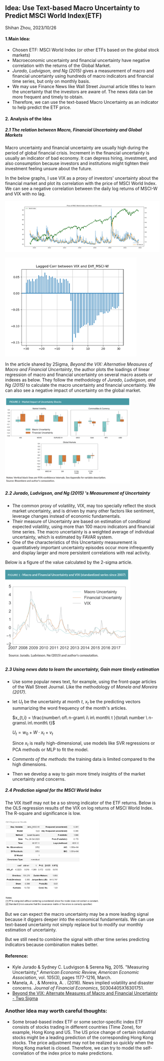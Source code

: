 ## Idea: Use Text-based Macro Uncertainty to Predict MSCI World Index(ETF)

Shihan Zhou, 2023/10/26

#### 1.Main Idea: 

* Chosen ETF:  MSCI World Index (or other ETFs based on the global stock markets)
* Macroeconomic uncertainty and financial uncertainty have negative correlation with the returns of the Global Market.
* *Jurado, Ludvigson, and Ng (2015)* gives a measurement of macro and financial uncertainty using hundreds of macro indicators and financial time series, but only on monthly basis. 
* We may use Finance News like Wall Street Journal article titles to learn the uncertainty that the investors are aware of. The news data can be more frequent and timely to obtain. 
* Therefore, we can use the text-based Macro Uncertainty as an indicator to help predict the ETF price.

#### 2. Analysis of the Idea

##### 2.1 The relation between Macro, Financial Uncertainty and Global Markets

Macro uncertainty and financial uncertainty are usually high during the period of global financial crisis. Increment in the financial uncertainty is usually an indicator of bad economy. It can depress hiring, investment, and also consumption because investors and institutions might tighten their investment feeling unsure about the future.

In the below graphs, I use VIX as a proxy of investors' uncertainty about the financial market and plot its correlation with the price of MSCI World Index. We can see a negative correlation between the daily log returns of MSCI-W and VIX with no lag. 

![VIX_MSCI](.\code_pj3\VIX_MSCI.png)

<img src=".\code_pj3\VIX_MSCI_xcorr.png" alt="VIX_MSCI_xcorr" style="zoom:67%;" />

In the article shared by 2Sigma,  *Beyond the VIX: Alternative Measures of Macro and Financial Uncertainty*, the author plots the loadings of linear regression of macro and financial uncertainty on several macro assets or indexes as below. They follow the methodology of *Jurado, Ludvigson, and Ng (2015)* to calculate the macro uncertainty and financial uncertainty. We can also see a negative impact of uncertainty on the global market.

<img src=".\code_pj3\2sigma.png" alt="2sigma" style="zoom: 40%;" />

##### 2.2  *Jurado, Ludvigson, and Ng (2015)* 's Measurement of Uncertainty

* The common proxy of volatility, VIX, may too specially reflect the stock market uncertainty, and is driven by many other factors like sentiment, leverage changes instead of economic fundamentals.
* Their measure of Uncertainty are based on estimation of conditional expected volatility, using more than 100 macro indicators and financial time series. The macro uncertainty is a weighted average of individual uncertainty, which is estimated by FAVAR system. 
* One of the characteristics of this Uncertainty measurement is quantitatively important uncertainty episodes occur more infrequently and display larger and more persistent correlations with real activity.

Below is a figure of the value calculated by the 2-sigma article.

<img src=".\code_pj3\2sigma Uncertainty.png" alt="2sigma Uncertainty" style="zoom: 40%;" />

##### 2.3 Using news data to learn the uncertainty, Gain more timely estimation

* Use some popular news text, for example, using the front-page articles of the Wall Street Journal. Like the methodology of *Manela and Moreira (2017)*.

* let $U_t$ be the uncertainty at month $t$,  $x_{t}$ be the predicting vectors summarizing the word frequency of the month's articles.

  $x_{t,i} = \frac{number\ of\ n-gram\ i\ in\ month\ t }{total\ number \ n-grams\ in\ month\ t}$

  $U_t = w_0 + W \cdot x_t + v_t$

  Since $x_t$ is really high-dimensional,  use models like SVR regressions or PCA methods or MLP to fit the model.

* *Comments of the methods:* the training data is limited compared to the high dimensions.

*  Then we develop a way to gain more timely insights of the market uncertainty and concerns. 

##### 2.4 Prediction signal for the MSCI World Index

The VIX itself may not be a so strong indicator of the ETF returns. Below is the OLS regression results of the VIX on log returns of MSCI World Index. The R-square and significance is low.  

<img src=".\code_pj3\regression.png" alt="regression" style="zoom:30%;" />

But we can expect the macro uncertainty may be a more leading signal because it diggers deeper into the  economical fundamentals. We can use text-based uncertainty not simply replace but to modify our monthly estimation of uncertainty.

But we still need to combine the signal with other time series predicting indicators because combination makes better.



#### Reference:

* Kyle Jurado & Sydney C. Ludvigson & Serena Ng, 2015. "Measuring Uncertainty," *American Economic Review, American Economic Association*, vol. 105(3), pages 1177-1216, March.
* Manela, A. , & Moreira, A. . (2016). News implied volatility and disaster concerns. *Journal of Financial Economics*, S0304405X16301751.
* [Beyond the VIX: Alternate Measures of Macro and Financial Uncertainty - Two Sigma](https://www.twosigma.com/articles/beyond-the-vix-alternate-measures-of-macro-and-financial-uncertainty/)





### **Another Idea may worth careful thoughts:** 

* Some broad-based index ETF or some sector-specific index ETF consists of stocks trading in different countries (Time Zone), for example, Hong Kong and US. The US price change of certain industrial stocks might be a leading prediction of the corresponding Hong Kong stocks. The price adjustment may not be realized so quickly when the Hong Kong market is closed. Therefore, we can try to model the self-correlation of the index price to make predictions.

  